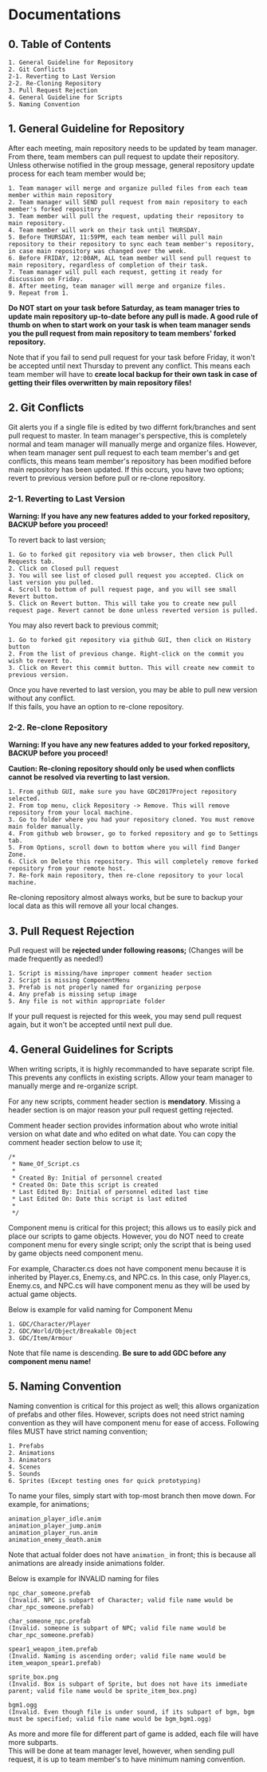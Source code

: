 # Documentations

## 0. Table of Contents
```
1. General Guideline for Repository
2. Git Conflicts
2-1. Reverting to Last Version
2-2. Re-Cloning Repository
3. Pull Request Rejection
4. General Guideline for Scripts
5. Naming Convention
```

## 1. General Guideline for Repository

After each meeting, main repository needs to be updated by team manager. From there, team members can pull request to update their repository.  
Unless otherwise notified in the group message, general repository update process for each team member would be;

```
1. Team manager will merge and organize pulled files from each team member within main repository
2. Team manager will SEND pull request from main repository to each member's forked repository
3. Team member will pull the request, updating their repository to main repository.
4. Team member will work on their task until THURSDAY.
5. Before THURSDAY, 11:59PM, each team member will pull main repository to their repository to sync each team member's repository, in case main repository was changed over the week.
6. Before FRIDAY, 12:00AM, ALL team member will send pull request to main repository, regardless of completion of their task.
7. Team manager will pull each request, getting it ready for discussion on Friday.
8. After meeting, team manager will merge and organize files.
9. Repeat from 1.
```
__Do NOT start on your task before Saturday, as team manager tries to update main repository up-to-date before any pull is made. A good rule of thumb on when to start work on your task is when team manager sends you the pull request from main repository to team members' forked repository.__

Note that if you fail to send pull request for your task before Friday, it won't be accepted until next Thursday to prevent any conflict. This means each team member will have to __create local backup for their own task in case of getting their files overwritten by main repository files!__

## 2. Git Conflicts

Git alerts you if a single file is edited by two differnt fork/branches and sent pull request to master. In team manager's perspective, this is completely normal and team manager will manually merge and organize files. However, when team manager sent pull request to each team member's and get conflicts, this means team member's repository has been modified before main repository has been updated. If this occurs, you have two options; revert to previous version before pull or re-clone repository.

### 2-1. Reverting to Last Version

__Warning: If you have any new features added to your forked repository, BACKUP before you proceed!__

To revert back to last version;
```
1. Go to forked git repository via web browser, then click Pull Requests tab.
2. Click on Closed pull request
3. You will see list of closed pull request you accepted. Click on last version you pulled.
4. Scroll to bottom of pull request page, and you will see small Revert button.
5. Click on Revert button. This will take you to create new pull request page. Revert cannot be done unless reverted version is pulled.
```
You may also revert back to previous commit;
```
1. Go to forked git repository via github GUI, then click on History button
2. From the list of previous change. Right-click on the commit you wish to revert to.
3. Click on Revert this commit button. This will create new commit to previous version.
```

Once you have reverted to last version, you may be able to pull new version without any conflict.  
If this fails, you have an option to re-clone repository.

### 2-2. Re-clone Repository

__Warning: If you have any new features added to your forked repository, BACKUP before you proceed!__

__Caution: Re-cloning repository should only be used when conflicts cannot be resolved via reverting to last version.__

```
1. From github GUI, make sure you have GDC2017Project repository selected.
2. From top menu, click Repository -> Remove. This will remove repository from your local machine.
3. Go to folder where you had your repository cloned. You must remove main folder manually.
4. From github web browser, go to forked repository and go to Settings tab.
5. From Options, scroll down to bottom where you will find Danger Zone.
6. Click on Delete this repository. This will completely remove forked repository from your remote host.
7. Re-fork main repository, then re-clone repository to your local machine.
```

Re-cloning repository almost always works, but be sure to backup your local data as this will remove all your local changes.

## 3. Pull Request Rejection

Pull request will be __rejected under following reasons;__ (Changes will be made frequently as needed!)

```
1. Script is missing/have improper comment header section
2. Script is missing ComponentMenu
3. Prefab is not properly named for organizing perpose
4. Any prefab is missing setup image
5. Any file is not within appropriate folder
```

If your pull request is rejected for this week, you may send pull request again, but it won't be accepted until next pull due.

## 4. General Guidelines for Scripts

When writing scripts, it is highly recommanded to have separate script file. This prevents any conflicts in existing scripts. Allow your  team manager to manually merge and re-organize script.

For any new scripts, comment header section is __mendatory__. Missing a header section is on major reason your pull request getting rejected.

Comment header section provides information about who wrote initial version on what date and who edited on what date. You can copy the comment header section below to use it;

```
/*
 * Name_Of_Script.cs
 * 
 * Created By: Initial of personnel created
 * Created On: Date this script is created
 * Last Edited By: Initial of personnel edited last time
 * Last Edited On: Date this script is last edited
 *
 */
```

Component menu is critical for this project; this allows us to easily pick and place our scripts to game objects. However, you do NOT need to create component menu for every single script; only the script that is being used by game objects need component menu.

For example, Character.cs does not have component menu because it is inherited by Player.cs, Enemy.cs, and NPC.cs. In this case, only Player.cs, Enemy.cs, and NPC.cs will have component menu as they will be used by actual game objects.

Below is example for valid naming for Component Menu

```
1. GDC/Character/Player
2. GDC/World/Object/Breakable Object
3. GDC/Item/Armour
```

Note that file name is descending. __Be sure to add GDC before any component menu name!__

## 5. Naming Convention

Naming convention is critical for this project as well; this allows organization of prefabs and other files. However, scripts does not need strict naming convention as they will have component menu for ease of access. Following files MUST have strict naming convention;

```
1. Prefabs
2. Animations
3. Animators
4. Scenes
5. Sounds
6. Sprites (Except testing ones for quick prototyping)
```

To name your files, simply start with top-most branch then move down. For example, for animations;

```
animation_player_idle.anim
animation_player_jump.anim
animation_player_run.anim
animation_enemy_death.anim
```

Note that actual folder does not have `animation_` in front; this is because all animations are already inside animations folder.

Below is example for INVALID naming for files

```
npc_char_someone.prefab
(Invalid. NPC is subpart of Character; valid file name would be char_npc_someone.prefab)

char_someone_npc.prefab
(Invalid. someone is subpart of NPC; valid file name would be char_npc_someone.prefab)

spear1_weapon_item.prefab
(Invalid. Naming is ascending order; valid file name would be item_weapon_spear1.prefab)

sprite_box.png
(Invalid. Box is subpart of Sprite, but does not have its immediate parent; valid file name would be sprite_item_box.png)

bgm1.ogg
(Invalid. Even though file is under sound, if its subpart of bgm, bgm must be specified; valid file name would be bgm_bgm1.ogg)
```

As more and more file for different part of game is added, each file will have more subparts.  
This will be done at team manager level, however, when sending pull request, it is up to team member's to have minimum naming convention.
